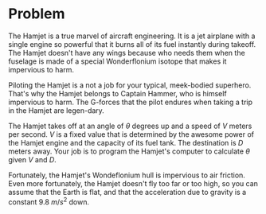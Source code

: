 # Problem

 The Hamjet is a true marvel of aircraft engineering. It is a jet airplane with a single engine so powerful that it burns all of its fuel instantly during takeoff. The Hamjet doesn't have any wings because who needs them when the fuselage is made of a special Wonderflonium isotope that makes it impervious to harm.

Piloting the Hamjet is a not a job for your typical, meek-bodied superhero. That's why the Hamjet belongs to Captain Hammer, who is himself impervious to harm. The G-forces that the pilot endures when taking a trip in the Hamjet are legen-dary.

The Hamjet takes off at an angle of $\theta$ degrees up and a speed of $V$ meters per second. $V$ is a fixed value that is determined by the awesome power of the Hamjet engine and the capacity of its fuel tank. The destination is $D$ meters away. Your job is to program the Hamjet's computer to calculate $\theta$ given $V$ and $D$.

Fortunately, the Hamjet's Wondeflonium hull is impervious to air friction. Even more fortunately, the Hamjet doesn't fly too far or too high, so you can assume that the Earth is flat, and that the acceleration due to gravity is a constant $9.8\ m/s^2$ down.

